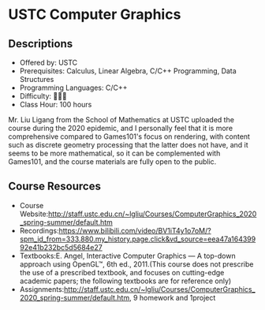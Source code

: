 # USTC Computer Graphics

## Descriptions

- Offered by: USTC
- Prerequisites: Calculus, Linear Algebra, C/C++ Programming, Data Structures
- Programming Languages: C/C++
- Difficulty: 🌟🌟🌟
- Class Hour: 100 hours

Mr. Liu Ligang from the School of Mathematics at USTC uploaded the course during the 2020 epidemic, and I personally feel that it is more comprehensive compared to Games101's focus on rendering, with content such as discrete geometry processing that the latter does not have, and it seems to be more mathematical, so it can be complemented with Games101, and the course materials are fully open to the public.

## Course Resources

- Course Website:http://staff.ustc.edu.cn/~lgliu/Courses/ComputerGraphics_2020_spring-summer/default.htm
- Recordings:https://www.bilibili.com/video/BV1iT4y1o7oM/?spm_id_from=333.880.my_history.page.click&vd_source=eea47a16439992e41b232bc5d5684e27
- Textbooks:E. Angel, Interactive Computer Graphics — A top-down approach using OpenGL™, 6th ed., 2011.(This course does not prescribe the use of a prescribed textbook, and focuses on cutting-edge academic papers; the following textbooks are for reference only)
- Assignments:http://staff.ustc.edu.cn/~lgliu/Courses/ComputerGraphics_2020_spring-summer/default.htm, 9 homework and 1project

